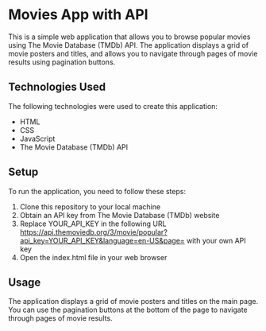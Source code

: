# Movies App with API

This is a simple web application that allows you to browse popular movies using The Movie Database (TMDb) API. The application displays a grid of movie posters and titles, and allows you to navigate through pages of movie results using pagination buttons.

## Technologies Used

The following technologies were used to create this application:

- HTML
- CSS
- JavaScript
- The Movie Database (TMDb) API

## Setup

To run the application, you need to follow these steps:

1. Clone this repository to your local machine
2. Obtain an API key from The Movie Database (TMDb) website
3. Replace YOUR_API_KEY in the following URL https://api.themoviedb.org/3/movie/popular?api_key=YOUR_API_KEY&language=en-US&page= with your own API key
4. Open the index.html file in your web browser

## Usage

The application displays a grid of movie posters and titles on the main page. You can use the pagination buttons at the bottom of the page to navigate through pages of movie results.
